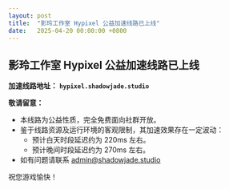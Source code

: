 ```yaml
---
layout: post
title:  "影玲工作室 Hypixel 公益加速线路已上线"
date:   2025-04-20 00:00:00 +0800
---
```


## 影玲工作室 Hypixel 公益加速线路已上线
**加速线路地址：**
**`hypixel.shadowjade.studio`**

**敬请留意：**

*   本线路为公益性质，完全免费面向社群开放。
*   鉴于线路资源及运行环境的客观限制，其加速效果存在一定波动：
    *   预计白天时段延迟约为 220ms 左右。
    *   预计晚间时段延迟约为 270ms 左右。
*   如有问题请联系 [admin@shadowjade.studio](mailto:admin@shadowjade.studio)

祝您游戏愉快！